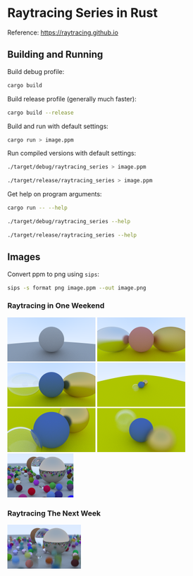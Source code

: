 # Raytracing Series in Rust

Reference: https://raytracing.github.io

## Building and Running

Build debug profile:

```bash
cargo build
```

Build release profile (generally much faster):

```bash
cargo build --release
```

Build and run with default settings:

```bash
cargo run > image.ppm
```

Run compiled versions with default settings:

```bash
./target/debug/raytracing_series > image.ppm
```

```bash
./target/release/raytracing_series > image.ppm
```

Get help on program arguments:

```bash
cargo run -- --help
```

```bash
./target/debug/raytracing_series --help
```

```bash
./target/release/raytracing_series --help
```

## Images

Convert ppm to png using `sips`:

```bash
sips -s format png image.ppm --out image.png
```

### Raytracing in One Weekend

<img src="./images/lambertian_diffuse.png" alt="Lambertian Diffuse" height="100" 
/> <img src="./images/metal.png" alt="Metal" height="100"
/> <img src="./images/dielectric.png" alt="Dielectric" height="100" 
/> <img src="./images/camera_viewpoint.png" alt="Camera Viewpoint" height="100" 
/> <img src="./images/camera_fov.png" alt="Camera Field of View" height="100" 
/> <img src="./images/defocus_blur.png" alt="Defocus Blur / Depth of Field" height="100" 
/> <img src="./images/random_spheres.png" alt="Final image" height="100" />

### Raytracing The Next Week

<img src="./images/motion_blur.png" alt="Motion Blur" height="100" />
